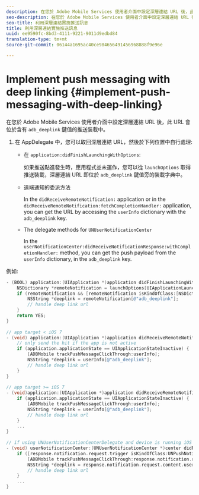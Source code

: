 ```yaml
---
description: 在您於 Adobe Mobile Services 使用者介面中設定深層連結 URL 後，此 URL 會位於含有 adb_deeplink 鍵值的推送裝載中。
seo-description: 在您於 Adobe Mobile Services 使用者介面中設定深層連結 URL 後，此 URL 會位於含有 adb_deeplink 鍵值的推送裝載中。
seo-title: 利用深層連結實施推送訊息
title: 利用深層連結實施推送訊息
uuid: ee9590fc-8bd3-4111-9221-9011d9edbd84
translation-type: tm+mt
source-git-commit: 06144a1695ac40ce984656491456968888f9e96e

---
```



# Implement push messaging with deep linking {#implement-push-messaging-with-deep-linking}

在您於 Adobe Mobile Services 使用者介面中設定深層連結 URL 後，此 URL 會位於含有 `adb_deeplink` 鍵值的推送裝載中。

1. 在 AppDelegate 中，您可以取回深層連結 URL，然後於下列位置中自行處理:

   * 在 `application:didFinishLaunchingWithOptions`:

      如果推送點進發生時，應用程式並未運作，您可以從 `launchOptions` 取得推送裝載，深層連結 URL 即位於 `adb_deeplink` 鍵值旁的裝載字典中。

   * 遠端通知的委派方法

      In the `didReceiveRemoteNotification:` application or in the `didReceiveRemoteNotification:fetchCompletionHandler:` application, you can get the URL by accessing the `userInfo` dictionary with the `adb_deeplink` key.

   * The delegate methods for `UNUserNotificationCenter`

      In the `userNotificationCenter:didReceiveNotificationResponse:withCompletionHandler:` method, you can get the push payload from the `userInfo` dictionary, in the `adb_deeplink` key.

例如:

```objective-c
- (BOOL) application:(UIApplication *)application didFinishLaunchingWithOptions:(NSDictionary *)launchOptions {
    NSDictionary *remoteNotification = launchOptions[UIApplicationLaunchOptionsRemoteNotificationKey]; 
    if (remoteNotification && [remoteNotification isKindOfClass:[NSDictionary class]]) { 
        NSString *deeplink = remoteNotification[@"adb_deeplink"]; 
        // handle deep link url 
    }
    return YES; 
} 
  
// app target < iOS 7 
- (void) application:(UIApplication *)application didReceiveRemoteNotification:(NSDictionary *)userInfo { 
    // only send the hit if the app is not active 
    if (application.applicationState == UIApplicationStateInactive) { 
        [ADBMobile trackPushMessageClickThrough:userInfo]; 
        NSString *deeplink = userInfo[@"adb_deeplink"]; 
        // handle deep link url 
    } 
} 
  
// app target >= iOS 7 
- (void)application:(UIApplication *)application didReceiveRemoteNotification:(NSDictionary *)userInfo fetchCompletionHandler:(void (^)(UIBackgroundFetchResult))completionHandler { 
    if (application.applicationState == UIApplicationStateInactive) { 
        [ADBMobile trackPushMessageClickThrough:userInfo]; 
        NSString *deeplink = userInfo[@"adb_deeplink"]; 
        // handle deep link url 
    } 
    ... 
} 
 
// if using UNUserNotificationCenterDelegate and device is running iOS 10 or newer 
- (void) userNotificationCenter:(UNUserNotificationCenter *)center didReceiveNotificationResponse:(UNNotificationResponse *)response withCompletionHandler:(void (^)(void))completionHandler { 
    if ([response.notification.request.trigger isKindOfClass:UNPushNotificationTrigger.class]) { 
        [ADBMobile trackPushMessageClickThrough:response.notification.request.content.userInfo]; 
        NSString *deeplink = response.notification.request.content.userInfo[@"adb_deeplink"]; 
        // handle deep link url  
    } 
    ... 
}
```

